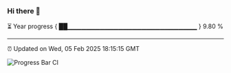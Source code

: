 ### Hi there 👋

⏳ Year progress { ██▁▁▁▁▁▁▁▁▁▁▁▁▁▁▁▁▁▁▁▁▁▁▁▁▁▁▁▁ } 9.80 %

---

⏰ Updated on Wed, 05 Feb 2025 18:15:15 GMT

![Progress Bar CI](https://github.com/code-lakshay/GitHub-Actions-Demo/workflows/Progress%20Bar%20CI/badge.svg)
